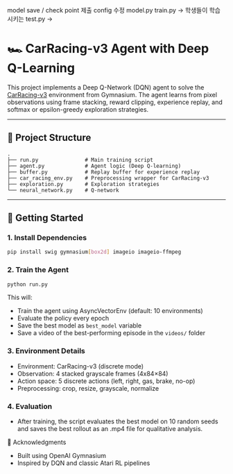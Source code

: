 model save / check point 제출
config 수정
model.py
train.py -> 학생들이 학습 시키는
test.py -> 

# 🏎️ CarRacing-v3 Agent with Deep Q-Learning

This project implements a Deep Q-Network (DQN) agent to solve the [CarRacing-v3](https://www.gymlibrary.dev/environments/box2d/car_racing/) environment from Gymnasium. The agent learns from pixel observations using frame stacking, reward clipping, experience replay, and softmax or epsilon-greedy exploration strategies.

---

## 📂 Project Structure
```text
.
├── run.py               # Main training script
├── agent.py             # Agent logic (Deep Q-learning)
├── buffer.py            # Replay buffer for experience replay
├── car_racing_env.py    # Preprocessing wrapper for CarRacing-v3
├── exploration.py       # Exploration strategies
└── neural_network.py    # Q-network
```
---

## 🚀 Getting Started

### 1. Install Dependencies

```bash
pip install swig gymnasium[box2d] imageio imageio-ffmpeg
```

### 2. Train the Agent

```bash
python run.py
```

This will:
- Train the agent using AsyncVectorEnv (default: 10 environments)
- Evaluate the policy every epoch
- Save the best model as `best_model` variable
- Save a video of the best-performing episode in the `videos/` folder

### 3. Environment Details
- Environment: CarRacing-v3 (discrete mode)
- Observation: 4 stacked grayscale frames (4x84×84)
- Action space: 5 discrete actions (left, right, gas, brake, no-op)
- Preprocessing: crop, resize, grayscale, normalize

### 4. Evaluation
- After training, the script evaluates the best model on 10 random seeds and saves the best rollout as an .mp4 file for qualitative analysis.

📌 Acknowledgments
- Built using OpenAI Gymnasium
- Inspired by DQN and classic Atari RL pipelines
